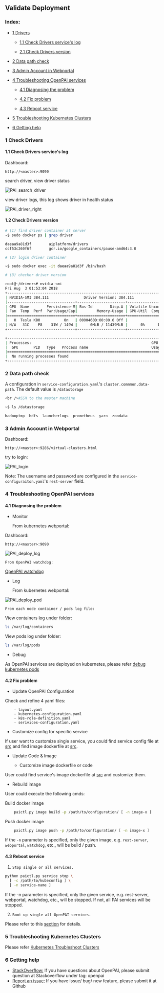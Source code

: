 <!--
  Copyright (c) Microsoft Corporation
  All rights reserved.

  MIT License

  Permission is hereby granted, free of charge, to any person obtaining a copy of this software and associated
  documentation files (the "Software"), to deal in the Software without restriction, including without limitation
  the rights to use, copy, modify, merge, publish, distribute, sublicense, and/or sell copies of the Software, and
  to permit persons to whom the Software is furnished to do so, subject to the following conditions:
  The above copyright notice and this permission notice shall be included in all copies or substantial portions of the Software.

  THE SOFTWARE IS PROVIDED *AS IS*, WITHOUT WARRANTY OF ANY KIND, EXPRESS OR IMPLIED, INCLUDING
  BUT NOT LIMITED TO THE WARRANTIES OF MERCHANTABILITY, FITNESS FOR A PARTICULAR PURPOSE AND
  NONINFRINGEMENT. IN NO EVENT SHALL THE AUTHORS OR COPYRIGHT HOLDERS BE LIABLE FOR ANY CLAIM,
  DAMAGES OR OTHER LIABILITY, WHETHER IN AN ACTION OF CONTRACT, TORT OR OTHERWISE, ARISING FROM,
  OUT OF OR IN CONNECTION WITH THE SOFTWARE OR THE USE OR OTHER DEALINGS IN THE SOFTWARE.
-->

## Validate Deployment

### Index:

- [1 Drivers](#gpu_check)
    
    - [1.1 Check Drivers service's log](#drivers_log)
    
    - [2.1 Check Drivers version](#drivers_version)

- [2 Data path check](#datapath_check)

- [3 Admin Account in Webportal](#admin_check)

- [4 Troubleshooting OpenPAI services](#troubleshooting_4)
    
    - [4.1 Diagnosing the problem](#troubleshooting_4.1)
    
    - [4.2 Fix problem](#troubleshooting_4.2)
    
    - [4.3 Reboot service](#troubleshooting_4.3)

- [5 Troubleshooting Kubernetes Clusters](#troubleshooting_5)

- [6 Getting help](#troubleshooting_6)

### 1 Check Drivers <a name="gpu_check"></a>

#### 1.1 Check Drivers service's log <a name="drivers_log"></a>

Dashboard:

    http://<master>:9090
    

search driver, view driver status

![PAI_search_driver](./images/PAI_search_driver.png)

view driver logs, this log shows driver in health status

![PAI_driver_right](./images/PAI_driver_right.png)

#### 1.2 Check Drivers version <a name="drivers_version"></a>

```bash
# (1) find driver container at server
~$ sudo docker ps | grep driver

daeaa9a81d3f        aiplatform/drivers                                    "/bin/sh -c ./inst..."   8 days ago          Up 8 days                                    k8s_nvidia-drivers_drivers-one-shot-d7fr4_default_9d91059c-9078-11e8-8aea-000d3ab5296b_0
ccf53c260f6f        gcr.io/google_containers/pause-amd64:3.0              "/pause"                 8 days ago          Up 8 days                                    k8s_POD_drivers-one-shot-d7fr4_default_9d91059c-9078-11e8-8aea-000d3ab5296b_0

# (2) login driver container

~$ sudo docker exec -it daeaa9a81d3f /bin/bash

# (3) checker driver version

root@~/drivers# nvidia-smi
Fri Aug  3 01:53:04 2018
+-----------------------------------------------------------------------------+
| NVIDIA-SMI 384.111                Driver Version: 384.111                   |
|-------------------------------+----------------------+----------------------+
| GPU  Name        Persistence-M| Bus-Id        Disp.A | Volatile Uncorr. ECC |
| Fan  Temp  Perf  Pwr:Usage/Cap|         Memory-Usage | GPU-Util  Compute M. |
|===============================+======================+======================|
|   0  Tesla K80           On   | 0000460D:00:00.0 Off |                    0 |
| N/A   31C    P8    31W / 149W |      0MiB / 11439MiB |      0%      Default |
+-------------------------------+----------------------+----------------------+

+-----------------------------------------------------------------------------+
| Processes:                                                       GPU Memory |
|  GPU       PID   Type   Process name                             Usage      |
|=============================================================================|
|  No running processes found                                                 |
+-----------------------------------------------------------------------------+

```

### 2 Data path check <a name="datapath_check"></a>

A configuration in ```service-configuration.yaml```'s ```cluster.commmon.data-path```. The default value is ```/datastorage```

```bash
<br />#SSH to the master machine

~$ ls /datastorage

hadooptmp  hdfs  launcherlogs  prometheus  yarn  zoodata

```

### 3 Admin Account in Webportal <a name="admin_check"></a>

Dashboard:

    http://<master>:9286/virtual-clusters.html
    

try to login:

![PAI_login](./images/PAI_login.png)

Note: The username and password are configured in the ```service-configuraiton.yaml```'s ```rest-server``` field.

### 4 Troubleshooting OpenPAI services <a name="troubleshooting_4"></a>

#### 4.1 Diagnosing the problem <a name="troubleshooting_4.1"></a>

- Monitor

    From kubernetes webportal:

Dashboard:

    http://<master>:9090
    

![PAI_deploy_log](./images/PAI_deploy_pod.png)

    From OpenPAI watchdog:

[OpenPAI watchdog](../../alerting/watchdog-metrics.md)

- Log

    From kubernetes webportal:

![PAI_deploy_pod](./images/PAI_deploy_log.png)

    From each node container / pods log file:

View containers log under folder:

```bash
ls /var/log/containers
```

View pods log under folder:

```bash
ls /var/log/pods
```

- Debug

As OpenPAI services are deployed on kubernetes, please refer [debug kubernetes pods](https://kubernetes.io/docs/tasks/debug-application-cluster/debug-pod-replication-controller/)

#### 4.2 Fix problem <a name="troubleshooting_4.2"></a>

- Update OpenPAI Configuration

Check and refine 4 yaml files:

        - layout.yaml
        - kubernetes-configuration.yaml
        - k8s-role-definition.yaml
        - serivices-configuration.yaml
    

- Customize config for specific service

If user want to customize single service, you could find service config file at [src](../../../src) and find image dockerfile at [src](../../../src).

- Update Code & Image
    
    - Customize image dockerfile or code

User could find service's image dockerfile at [src](../../../src) and customize them.

- Rebuild image

User could execute the following cmds:

Build docker image

```bash
    paictl.py image build -p /path/to/configuration/ [ -n image-x ]
```

Push docker image

```bash
    paictl.py image push -p /path/to/configuration/ [ -n image-x ]
```

If the `-n` parameter is specified, only the given image, e.g. `rest-server`, `webportal`, `watchdog`, etc., will be build / push.

#### 4.3 Reboot service <a name="troubleshooting_4.3"></a>

1.     Stop single or all services.

```bash
python paictl.py service stop \
  [ -c /path/to/kubeconfig ] \
  [ -n service-name ]
```

If the -n parameter is specified, only the given service, e.g. rest-server, webportal, watchdog, etc., will be stopped. If not, all PAI services will be stopped.

2.     Boot up single all OpenPAI services.

Please refer to this [section](./distributed-deploy.md#c-step-5) for details.

### 5 Troubleshooting Kubernetes Clusters <a name="troubleshooting_5"></a>

Please refer [Kubernetes Troubleshoot Clusters](https://kubernetes.io/docs/tasks/debug-application-cluster/debug-cluster/)

### 6 Getting help <a name="troubleshooting_6"></a>

- [StackOverflow:](../../../docs/stackoverflow.md) If you have questions about OpenPAI, please submit question at Stackoverflow under tag: openpai
- [Report an issue:](https://github.com/Microsoft/pai/wiki/Issue-tracking) If you have issue/ bug/ new feature, please submit it at Github